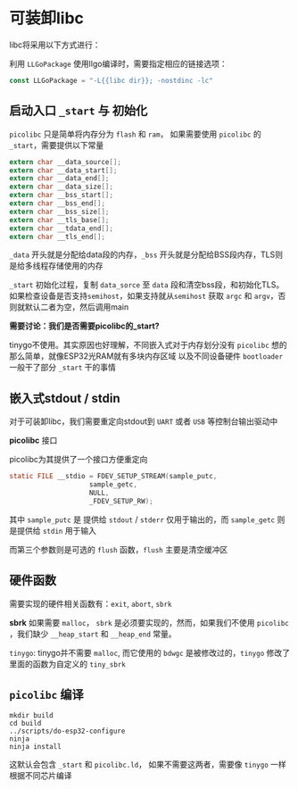 # 可装卸libc

libc将采用以下方式进行：

利用 `LLGoPackage`
使用llgo编译时，需要指定相应的链接选项：

```go
const LLGoPackage = "-L{{libc dir}}; -nostdinc -lc"
```

## 启动入口 `_start` 与 初始化

`picolibc` 只是简单将内存分为 `flash` 和 `ram`，
如果需要使用 `picolibc` 的 `_start`，需要提供以下常量

```c
extern char __data_source[];
extern char __data_start[];
extern char __data_end[];
extern char __data_size[];
extern char __bss_start[];
extern char __bss_end[];
extern char __bss_size[];
extern char __tls_base[];
extern char __tdata_end[];
extern char __tls_end[];
```

`_data` 开头就是分配给data段的内存，`_bss` 开头就是分配给BSS段内存，TLS则是给多线程存储使用的内存

`_start` 初始化过程，复制 `data_sorce` 至 `data` 段和清空bss段，和初始化TLS。
如果检查设备是否支持`semihost`，如果支持就从`semihost` 获取 `argc` 和 `argv`，否则就默认二者为空，然后调用main

**需要讨论：我们是否需要picolibc的_start?**

tinygo不使用。其实原因也好理解，不同嵌入式对于内存划分没有 `picolibc` 想的那么简单，就像ESP32光RAM就有多块内存区域
以及不同设备硬件 `bootloader` 一般干了部分 `_start` 干的事情

## 嵌入式stdout / stdin
对于可装卸libc，我们需要重定向stdout到 `UART` 或者 `USB` 等控制台输出驱动中

**picolibc** 接口

picolibc为其提供了一个接口方便重定向

```c
static FILE __stdio = FDEV_SETUP_STREAM(sample_putc,
					sample_getc,
					NULL,
					_FDEV_SETUP_RW);
```

其中 `sample_putc` 是 提供给 `stdout` / `stderr` 仅用于输出的，而 `sample_getc` 则是提供给 `stdin` 用于输入

而第三个参数则是可选的 `flush` 函数，`flush` 主要是清空缓冲区

## 硬件函数

需要实现的硬件相关函数有：`exit`, `abort`, `sbrk`

**sbrk**
如果需要 `malloc`， `sbrk` 是必须要实现的，然而，如果我们不使用 `picolibc` ，我们缺少 `__heap_start` 和 `__heap_end` 常量。

`tinygo`: tinygo并不需要 `malloc`, 而它使用的 `bdwgc` 是被修改过的，`tinygo` 修改了里面的函数为自定义的 `tiny_sbrk`

## `picolibc` 编译

```
mkdir build
cd build
../scripts/do-esp32-configure
ninja
ninja install
```

这默认会包含 `_start` 和 `picolibc.ld`， 如果不需要这两者，需要像 `tinygo` 一样根据不同芯片编译
